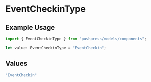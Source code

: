 # EventCheckinType

## Example Usage

```typescript
import { EventCheckinType } from "pushpress/models/components";

let value: EventCheckinType = "EventCheckin";
```

## Values

```typescript
"EventCheckin"
```